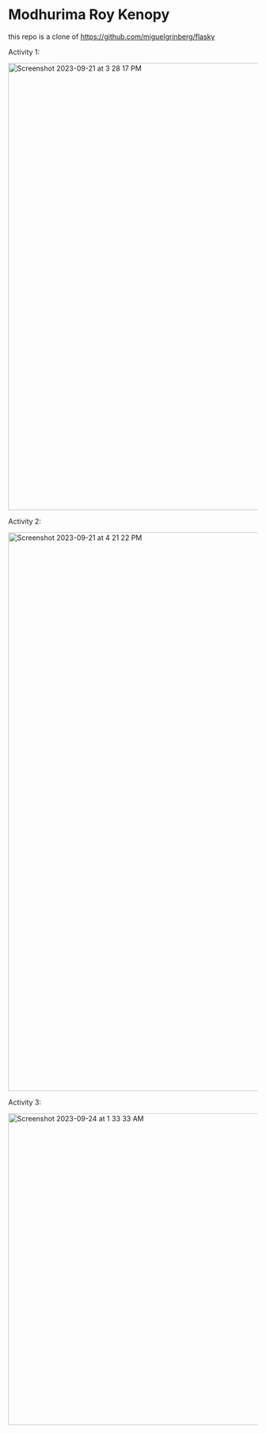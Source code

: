 Modhurima Roy Kenopy
======
this repo is a clone of https://github.com/miguelgrinberg/flasky 


Activity 1:

<img width="902" alt="Screenshot 2023-09-21 at 3 28 17 PM" src="https://github.com/modhurimaroy/ECE444-F2023-Lab1/assets/65404767/6595e823-2568-41b1-bcac-bc37bc936262">


Activity 2:

<img width="1127" alt="Screenshot 2023-09-21 at 4 21 22 PM" src="https://github.com/modhurimaroy/ECE444-F2023-Lab1/assets/65404767/6329f2d1-e7b9-42f5-82c0-c487650feeae">


Activity 3:

<img width="629" alt="Screenshot 2023-09-24 at 1 33 33 AM" src="https://github.com/modhurimaroy/ECE444-F2023-Lab1/assets/65404767/fc095b69-9878-4452-a4f0-ad041b543cca">

